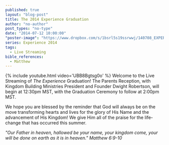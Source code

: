 ```yaml
---
published: true
layout: "blog-post"
title: The 2014 Experience Graduation
author: "no-author"
post_types: "no-type"
date: "2014-07-12 10:00:00"
"poster-image": "https://www.dropbox.com/s/1bsrl5s19ssrwwj/140708_EXPERIENCE_untitled%20shoot_7051.jpg"
series: Experience 2014
tags: 
  - Live Streaming
bible_references: 
  - Matthew
---
```


{% include youtube.html video='UBB8Bgtsg0o' %}
Welcome to the Live Streaming of *The Experience* Graduation!  The Parents Reception, with Kingdom Building Ministries President and Founder Dwight Robertson, will begin at 12:30pm MST, with the Graduation Ceremony to follow at 2:00pm MST.

We hope you are blessed by the reminder that God will always be on the move transforming hearts and lives for the glory of His Name and the advancement of His Kingdom!  We give Him all of the praise for the life-change that has occurred this summer.

*"Our Father in heaven, hallowed be your name, your kingdom come, your will be done on earth as it is in heaven."  Matthew 6:9-10*